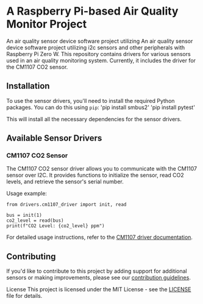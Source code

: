# A Raspberry Pi-based Air Quality Monitor Project

An air quality sensor device software project utilizing An air quality sensor device software project utilizing i2c sensors and other peripherals with Raspberry Pi Zero W. This repository contains drivers for various sensors used in an air quality monitoring system. Currently, it includes the driver for the CM1107 CO2 sensor.

## Installation

To use the sensor drivers, you'll need to install the required Python packages. You can do this using `pip`:
'pip install smbus2'
'pip install pytest'

This will install all the necessary dependencies for the sensor drivers.

## Available Sensor Drivers
### CM1107 CO2 Sensor
The CM1107 CO2 sensor driver allows you to communicate with the CM1107 sensor over I2C. It provides functions to initialize the sensor, read CO2 levels, and retrieve the sensor's serial number.

Usage example:
```
from drivers.cm1107_driver import init, read

bus = init(1)
co2_level = read(bus)
print(f"CO2 Level: {co2_level} ppm")
```
For detailed usage instructions, refer to the [CM1107 driver documentation](https://en.gassensor.com.cn/Product_files/Specifications/CM1107N%20Dual%20Beam%20NDIR%20CO2%20Sensor%20Module%20Specification.pdf).

## Contributing

If you'd like to contribute to this project by adding support for additional sensors or making improvements, please see our [contribution guidelines](docs/CONTRIBUTING.md).

License
This project is licensed under the MIT License - see the [LICENSE](LICENSE) file for details.
